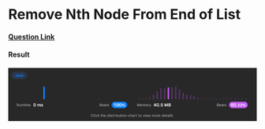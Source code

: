 # Remove Nth Node From End of List

#### [Question Link](https://leetcode.com/problems/remove-nth-node-from-end-of-list/)

#### Result
![result](Result.png)